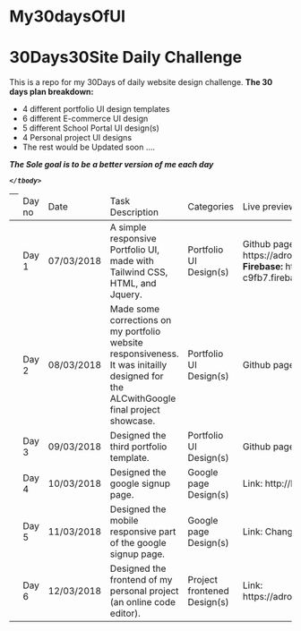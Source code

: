 # My30daysOfUI
<h1>30Days30Site Daily Challenge</h1>
This is a repo for my 30Days of daily website design challenge.
<strong>
	The 30 days plan breakdown:
</strong>
<ul>
	<li>4 different portfolio UI design templates</li>
	<li>6 different E-commerce UI design</li>
	<li>5 different School Portal UI design(s)</li>
	<li>4 Personal project UI designs</li>
	<li>The rest would be Updated soon ....</li>
</ul>
<strong><em>The Sole goal is to be a better version of me each day</em</strong>
<table>
	<thead>
		<th>
			<td>
				Day no
			</td>
			<td>
				Date
			</td>
			<td>Task Description</td>
			<td>Categories</td>
			<td>Live preview url(s)</td>
		</th>
	</thead>
	<tbody>
		<tr>
			<td></td>
			<td>Day 1</td>
			<td>
				07/03/2018
			</td>
			<td>
				A simple responsive Portfolio UI, made with Tailwind CSS, HTML, and Jquery.
			</td>
			<td> Portfolio UI Design(s)</td>
			<td>
				<stong>Github pages: </strong>https://adroit11.github.io/My30daysOfUI/ </br>
				<strong>Firebase: </strong>https://adroitcode-c9fb7.firebaseapp.com/
			</td>
		</tr>
		<tr>
			<td></td>
			<td>Day 2</td>
			<td>
				08/03/2018
			</td>
			<td>
				Made some corrections on my portfolio website responsiveness. It was initailly designed for the ALCwithGoogle final project showcase.
			</td>
			<td> Portfolio UI Design(s)</td>
			<td>
				<stong>Github pages: </strong> http://bit.ly/2tbfc5h</br>
			</td>
		</tr>
		<tr>
			<td></td>
			<td>Day 3</td>
			<td>
				09/03/2018
			</td>
			<td>
				Designed the third portfolio template.
			</td>
			<td> Portfolio UI Design(s)</td>
			<td>
				<stong>Github pages: </strong> to be pushed soon</br>
			</td>
		</tr>
		<tr>
			<td></td>
			<td>Day 4</td>
			<td>
				10/03/2018
			</td>
			<td>
				Designed the google signup page.
			</td>
			<td> Google page Design(s)</td>
			<td>
				<stong>Link: </strong> http://bit.ly/2obaO0r </br>
			</td>
		</tr>
		<tr>
			<td></td>
			<td>Day 5</td>
			<td>
				11/03/2018
			</td>
			<td>
				Designed the mobile responsive part of the google signup page.
			</td>
			<td> Google page Design(s)</td>
			<td>
				<stong>Link: </strong> Changes would be pushed soon. </br>
			</td>
		</tr>
		<tr>
			<td></td>
			<td>Day 6</td>
			<td>
				12/03/2018
			</td>
			<td>
				Designed the frontend of my personal project (an online code editor).
			</td>
			<td> Project frontened Design(s)</td>
			<td>
				<stong>Link: </strong> https://adroit11.github.io/AdroitCode/  </br>
			</td>
		</tr>
		
	</tbody>
</table>
